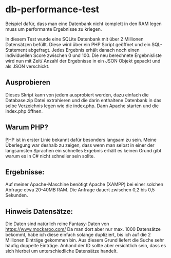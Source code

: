 # db-performance-test
Beispiel dafür, dass man eine Datenbank nicht komplett in den RAM legen muss um performante Ergebnisse zu kriegen.

In diesem Test wurde eine SQLite Datenbank mit über 2 Millionen Datensätzen befüllt. Diese wird über ein PHP Script geöffnet und ein SQL-Statement abgefragt. Jedes Ergebnis erhält danach noch einen individuellen Score zwischen 0 und 100. Die neu berechnete Ergebnisliste wird nun mit Zeit/ Anzahl der Ergebnisse in ein JSON Objekt gepackt und als JSON verschickt. 

## Ausprobieren
Dieses Skript kann von jedem ausprobiert werden, dazu einfach die Database.zip Datei extrahieren und die darin enthaltene Datenbank in das selbe Verzeichnis legen wie die index.php. Dann Apache starten und die index.php öffnen. 

## Warum PHP?
PHP ist in erster Linie bekannt dafür besonders langsam zu sein. Meine Überlegung war deshalb zu zeigen, dass wenn man selbst in einer der langsamsten Sprachen ein schnelles Ergebnis erhält es keinen Grund gibt warum es in C# nicht schneller sein sollte.

## Ergebnisse:
Auf meiner Apache-Maschine benötigt Apache (XAMPP) bei einer solchen Abfrage etwa 20-40MB RAM. Die Anfrage dauert zwischen 0,2 bis 0,5 Sekunden.

## Hinweis Datensätze:
Die Daten sind natürlich reine Fantasy-Daten von https://www.mockaroo.com/ Da man dort aber nur max. 1000 Datensätze bekommt, habe ich diese einfach solange dupliziert, bis ich auf die 2 Millionen Einträge gekommen bin. Aus diesem Grund liefert die Suche sehr häufig doppelte Einträge. Anhand der ID sollte aber ersichtlich sein, dass es sich hierbei um unterschiedliche Datensätze handelt. 

